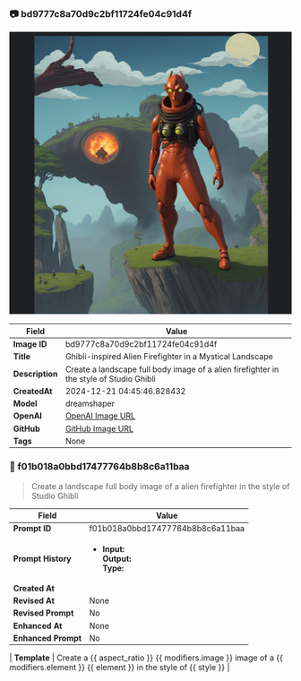 

### 📷 bd9777c8a70d9c2bf11724fe04c91d4f 


![data.id](./bd9777c8a70d9c2bf11724fe04c91d4f.jpg)


| Field          | Value                                                                                                                     |
|----------------|---------------------------------------------------------------------------------------------------------------------------|
| **Image ID**             | bd9777c8a70d9c2bf11724fe04c91d4f                                                                                                             |
| **Title**           | Ghibli-inspired Alien Firefighter in a Mystical Landscape                                                                                                       |
| **Description**           | Create a landscape full body image of a alien firefighter in the style of Studio Ghibli                                                                                                       |
| **CreatedAt**        | 2024-12-21 04:45:46.828432                                                                                                        |
| **Model**        | dreamshaper                                                                                                        |
| **OpenAI**         | [OpenAI Image URL](http://192.168.1.85:8081/generated-images/b64914784090.png)                                                                                |
| **GitHub**         | [GitHub Image URL](https://raw.githubusercontent.com/Caneta-Silva/GODZ/refs/heads/main/images/bd9777c8a70d9c2bf11724fe04c91d4f/bd9777c8a70d9c2bf11724fe04c91d4f.jpg)                                                                                |
| **Tags**       | None                                                                                                                   |

### 📜 f01b018a0bbd17477764b8b8c6a11baa

> Create a landscape full body image of a alien firefighter in the style of Studio Ghibli

| Field          | Value                                                                                                                                                                      |
|----------------|----------------------------------------------------------------------------------------------------------------------------------------------------------------------------|
| **Prompt ID**  | f01b018a0bbd17477764b8b8c6a11baa                                                                                                                                                            |
| **Prompt History** | <ul><li>**Input:**  <br> **Output:**  <br> **Type:** </li></ul> |
| **Created At** |                                                                                                                                                    |
| **Revised At** | None                                                                                                                                                   |
| **Revised Prompt** | No                                                                                                                                                                      |
| **Enhanced At** | None                                                                                                                                                  |
| **Enhanced Prompt** | No                                                                                                                                                                    |

| **Template**   | Create a {{ aspect_ratio }} {{ modifiers.image }} image of a {{ modifiers.element }} {{ element }} in the style of {{ style }}                                                                                                                                           |


